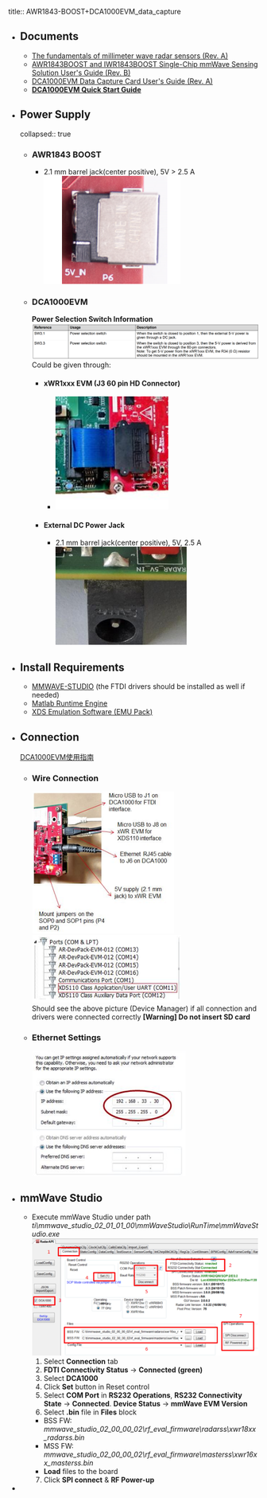 title:: AWR1843-BOOST+DCA1000EVM_data_capture

- ## Documents
	- [The fundamentals of millimeter wave radar sensors (Rev. A)](https://www.ti.com/lit/wp/spyy005a/spyy005a.pdf?ts=1665127395624&ref_url=https%253A%252F%252Fwww.ti.com%252Ftool%252FAWR1843BOOST)
	- [AWR1843BOOST and IWR1843BOOST Single-Chip mmWave Sensing Solution User's Guide (Rev. B)](https://www.ti.com/lit/ug/spruim4b/spruim4b.pdf?ts=1665127320807&ref_url=https%253A%252F%252Fwww.ti.com%252Ftool%252FAWR1843BOOST)
	- [DCA1000EVM Data Capture Card User's Guide (Rev. A)](https://www.ti.com/lit/ug/spruij4a/spruij4a.pdf?ts=1665117110972&ref_url=https%253A%252F%252Fwww.ti.com%252Ftool%252FDCA1000EVM)
	- **[DCA1000EVM Quick Start Guide](https://www.ti.com/lit/ml/spruik7/spruik7.pdf?ts=1665067397329)**
- ## Power Supply
  collapsed:: true
	- ### AWR1843 BOOST
		- 2.1 mm barrel jack(center positive), 5V > 2.5 A
		  ![image.png](../assets/image_1665137136168_0.png)
	- ### DCA1000EVM
	  **Power Selection Switch Information**
	  ![image.png](../assets/image_1665136744368_0.png) 
	  Could be given through:
		- #### xWR1xxx EVM (J3 60 pin HD Connector)
			- ![image.png](../assets/image_1665136868667_0.png)
		- #### External DC Power Jack
			- 2.1 mm barrel jack(center positive), 5V, 2.5 A  
			  ![image.png](../assets/image_1665136806877_0.png)
- ## Install Requirements
	- [MMWAVE-STUDIO](https://www.ti.com/tool/MMWAVE-STUDIO) (the FTDI drivers should be installed as well if needed)
	- [Matlab Runtime Engine](https://in.mathworks.com/supportfiles/downloads/R2015a/deployment_files/R2015aSP1/installers/win32/MCR_R2015aSP1_win32_installer.exe)
	- [XDS Emulation Software (EMU Pack)](https://software-dl.ti.com/ccs/esd/documents/xdsdebugprobes/emu_xds_software_package_download.html)
- ## Connection
  [DCA1000EVM使用指南](https://e2echina.ti.com/blogs_/b/the_process/posts/dca1000evm)
	- ### Wire Connection  
	  ![image.png](../assets/image_1665237052204_0.png)   
	  ![image.png](../assets/image_1665231884986_0.png)   
	  Should see the above picture (Device Manager) if all connection and drivers were connected correctly
	  **[Warning] Do not insert SD card**
	- ### Ethernet Settings
	  ![image.png](../assets/image_1665236872957_0.png)
- ## mmWave Studio
	- Execute mmWave Studio under path _ti\mmwave_studio_02_01_01_00\mmWaveStudio\RunTime\mmWaveStudio.exe_  
	  ![image.png](../assets/image_1665299000249_0.png)
	  1. Select **Connection** tab
	  2. **FDTI Connectivity Status** -> **Connected (green)**
	  3. Select **DCA1000**
	  4. Click **Set** button in Reset control
	  5. Select **COM Port** in **RS232 Operations**, **RS232 Connectivity State** -> **Connected**. **Device Status** -> **mmWave EVM Version**
	  6. Select **.bin** file in **Files** block
	  * BSS FW: _mmwave_studio_02_00_00_02\rf_eval_firmware\radarss\xwr18xx_radarss.bin_
	  * MSS FW: _mmwave_studio_02_00_00_02\rf_eval_firmware\masterss\xwr16xx_masterss.bin_ 
	  * **Load** files to the board
	  7. Click **SPI connect** & **RF Power-up**
-
